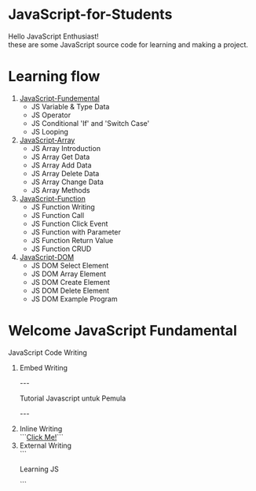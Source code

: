 # JavaScript-for-Students

Hello JavaScript Enthusiast!<br>
these are some JavaScript source code for learning and making a project.

# Learning flow

<ol type="1">
        <li><a
                href="https://github.com/adprm/JavaScript-for-Students/tree/JavaScript-Fundamentals">JavaScript-Fundemental</a><ul>
                <li>JS Variable & Type Data</li>
                <li>JS Operator</li>
                <li>JS Conditional 'If' and 'Switch Case'</li>
                <li>JS Looping</li>
            </ul>
        </li>
        <li>
            <a href="https://github.com/adprm/JavaScript-for-Students/tree/JavaScript-Array">JavaScript-Array</a>
                 <ul>
                <li>JS Array Introduction</li>
                <li>JS Array Get Data</li>
                <li>JS Array Add Data</li>
                <li>JS Array Delete Data</li>
                <li>JS Array Change Data</li>
                <li>JS Array Methods</li>
            </ul>
        </li>
        <li>
            <a href="https://github.com/adprm/JavaScript-for-Students/tree/JavaScript-Function">JavaScript-Function</a>
                <ul>
                <li>JS Function Writing</li>
                <li>JS Function Call</li>
                <li>JS Function Click Event</li>
                <li>JS Function with Parameter</li>
                <li>JS Function Return Value</li>
                <li>JS Function CRUD</li>
            </ul>
        </li>
        <li>
            <a href="https://github.com/adprm/JavaScript-for-Students/tree/JavaScript-DOM">JavaScript-DOM</a>
                <ul>
                <li>JS DOM Select Element</li>
                <li>JS DOM Array Element</li>
                <li>JS DOM Create Element</li>
                <li>JS DOM Delete Element</li>
                <li>JS DOM Example Program</li>
            </ul>
        </li>
    </ol>

# Welcome JavaScript Fundamental

JavaScript Code Writing<br>

<ol type="1">
    <li>Embed Writing</li>
    
--- <!DOCTYPE html>
    <html>
       <head>
       <title>Learn JS</title>
       <script>
         console.log("Hello JS from tag Head");
       </script>
       </head>
       <body>
         <p>Tutorial Javascript untuk Pemula</p>
         <script>
           console.log("Hello JS form tag body");
         </script>
       </body>
       </html>---
       
<li>Inline Writing</li>
```<a href="#" onclick="alert('Hello!')">Click Me!</a>```

<li>External Writing</li>
```<!DOCTYPE html>
 <html>
   <head>
     <title>Learn JS</title>
   </head>
   <body>
    <p>Learning JS</p>
        <!-- insert external code -->
        <script src="js-code.js"></script>
    </body>
 </html>
 ```
 </ul>
